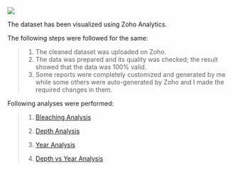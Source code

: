 ![](https://user-images.githubusercontent.com/55178494/141171747-78e0be56-9b1a-4a1b-bbb9-8f1ec557b327.png)

The dataset has been visualized using Zoho Analytics.

The following steps were followed for the same:

> 1. The cleaned dataset was uploaded on Zoho.
> 2. The data was prepared and its quality was checked; the result showed that the data was 100% valid.
> 3. Some reports were completely customized and generated by me while some others were auto-generated by Zoho and I made the required changes in them.

Following analyses were performed:

> 1. [Bleaching Analysis](https://analytics.zoho.in/open-view/208788000000006013)
>
> 2. [Depth Analysis](https://analytics.zoho.in/open-view/208788000000004195)
>
> 3. [Year Analysis](https://analytics.zoho.in/open-view/208788000000004253)
>
> 4. [Depth vs Year Analysis](https://analytics.zoho.in/open-view/208788000000004280)
